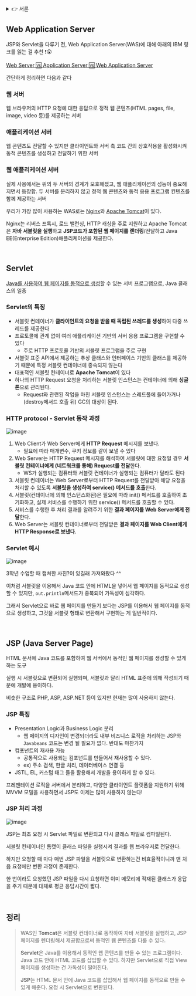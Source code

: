 <details>
<summary>👉 서론</summary>

학부생 때 수강했던 과목은 많았지만 실제 현업에서의 프로그래밍에 대해 깊이있게 다뤘던 수업은 많지 않았다.

3학년 1학기 때 Model1 구조 기반으로 실습했었는데 그 때는 웹개발이란 원래 그런건 줄 알고 모든 프로젝트를 JSP를 사용해서 jsp 파일 안에 비즈니스 로직을 때려넣었었다...

심지어 4학년 2학기에 스프링을 처음 써봤는데 컨트롤러가 뭔지도 모르고 RequestMapping되는 방식을 몰라서 한참을 헤맸던 기억이 난다

물론 이번년도에 공부했던 것 처럼 JSP, 서블릿, MVC 패턴, Spring, Spring Boot에 대해 왜 이런 기술이 나왔는지 핵심 철학은 무엇인지 차근차근 배웠다면 더 좋았겠지만

오히려 '아 이 땐 이렇게 했었는데 잘못된 방식이었구나'를 느낄 수 있는 지금도 나쁘지 않다 ^^

</details>

## Web Application Server

JSP와 Servlet을 다루기 전, Web Application Server(WAS)에 대해 아래의 IBM 링크를 읽는 걸 추천 ❗😮

[Web Server 🆚 Application Server 🆚 Web Application Server](https://www.ibm.com/cloud/learn/web-server-vs-application-server)


간단하게 정리하면 다음과 같다

### 웹 서버

웹 브라우저의 HTTP 요청에 대한 응답으로 정적 웹 콘텐츠(HTML pages, file, image, video 등)를 제공하는 서버

### 애플리케이션 서버

웹 콘텐츠도 전달할 수 있지만 클라이언트와 서버 측 코드 간의 상호작용을 활성화시켜 동적 콘텐츠를 생성하고 전달하기 위한 서버

### 웹 애플리케이션 서버

실제 사용에서는 위의 두 서버의 경계가 모호해졌고, 웹 애플리케이션의 성능이 중요해지면서 등장함. 두 서버를 분리하지 않고 정적 웹 콘텐츠와 동적 응용 프로그램 컨텐츠를 함께 제공하는 서버

우리가 가장 많이 사용하는 WAS로는 [Nginx](https://nginx.org/en/)와 [Apache Tomcat](https://tomcat.apache.org/)이 있다.

Nginx는 리버스 프록시, 로드 밸런싱, HTTP 캐싱을 주로 지원하고
Apache Tomcat은 **자바 서블릿을 실행**하고 **JSP코드가 포함된 웹 페이지를 렌더링**/전달하고 Java EE(Enterprise Edition)애플리케이션을 제공한다.

<br>

## Servlet

<u>Java를 사용하여 웹 페이지를 동적으로 생성</u>할 수 있는 서버 프로그램으로, Java 클래스의 일종

### Servlet의 특징

- 서블릿 컨테이너가 **클라이언트의 요청을 받을 때 독립된 쓰레드를 생성**하여 다중 쓰레드를 제공한다
- 프로토콜에 관계 없이 여러 애플리케이션  기반의 서버 응용 프로그램을 구현할 수 있다
  - 주로 HTTP 프로토콜 기반의 서블릿 프로그램을 주로 구현
- 서블릿 표준 API에서 제공하는 추상 클래스와 인터페이스 기반의 클래스를 제공하기 때문에 특정 서블릿 컨테이너에 종속되지 않는다
- 대표적인 서블릿 컨테이너로 **Apache Tomcat**이 있다
- 하나의 HTTP Request 요청을 처리하는 서블릿 인스턴스는 컨테이너에 의해 **싱글톤**으로 관리된다.
  - Request와 관련된 작업을 마친 서블릿 인스턴스는 스레드풀에 들어가거나 (destroy메서드 호출 뒤) GC의 대상이 된다.


### HTTP protocol - Servlet 동작 과정

![image](https://www.notion.so/image/https%3A%2F%2Fs3-us-west-2.amazonaws.com%2Fsecure.notion-static.com%2F28fe562e-efea-4726-a6b7-b93f9d77aa84%2FUntitled.png?table=block&id=2bab2235-618c-45bc-b2db-786dc2d9fb31&spaceId=11280ec7-1c04-494f-8388-43ed5ddfcb0a&width=1600&userId=e567590d-ab63-42a6-869b-009383fc3d4f&cache=v2)

1. Web Client가 Web Server에게 **HTTP Request** 메시지를 보낸다.
     - 필요에 따라 매개변수, 쿠키 정보를 같이 보낼 수 있다
2. Web Server는 HTTP Request 메시지를 해석하여 서블릿에 대한 요청일 경우 **서블릿 컨테이너에게 (네트워크를 통해) Request를 전달**한다.
     - WS가 실행되는 컴퓨터와 서블릿 컨테이너가 실행되는 컴퓨터가 달라도 된다
3. 서블릿 컨테이너는 Web Server로부터 HTTP Request를 전달받아 해당 요청을 처리할 수 있도록 **서블릿을 생성하여 service() 메서드를 호출**한다.
4. 서블릿(컨테이너에 의해 인스턴스화된)은 필요에 따라 init() 메서드를 호출하여 초기화하고, 실제 서비스를 수행하기 위한 service() 메서드를 호출할 수 있다.
5. 서비스를 수행한 후 처리 결과를 알려주기 위한 **결과 페이지를 Web Server에게 전달**한다.
6. Web Server는 서블릿 컨테이너로부터 전달받은 **결과 페이지를 Web Client에게 HTTP Response로 보낸다**.

### Servlet 예시

![image](https://user-images.githubusercontent.com/30489264/136686866-3c040626-38af-4b79-8c56-9e4942d69795.png)

3학년 수업할 때 캡쳐한 사진?이 있길래 가져와봤다 ^^

이처럼 서블릿을 이용해서 Java 코드 안에 HTML을 넣어서 웹 페이지를 동적으로 생성할 수 있지만, `out.println`메서드가 중복되어 가독성이 심각하다.

그래서 Servlet으로 바로 웹 페이지를 만들기 보다는 JSP를 이용해서 웹 페이지를 동적으로 생성하고, 그것을 서블릿 형태로 변환해서 구현하는 게 일반적이다.

<br>

## JSP (Java Server Page)

HTML 문서에 Java 코드를 포함하여 웹 서버에서 동적인 웹 페이지를 생성할 수 있게 하는 도구

실행 시 서블릿으로 변환되어 실행되며, 서블릿과 달리 HTML 표준에 의해 작성되기 때문에 개발에 용이하다.

비슷한 구조로 PHP, ASP, ASP.NET 등이 있지만 현재는 많이 사용하지 않는다.

### JSP 특징

- Presentation Logic과 Business Logic 분리
  - 웹 페이지의 디자인이 변경되더라도 내부 비즈니스 로직을 처리하는 JSP와 `Javabeans` 코드는 변경 될 필요가 없다. 반대도 마찬가지
- 컴포넌트의 재사용 가능
  - 공통적으로 사용되는 컴포넌트를 만들어서 재사용할 수 있다.
  - ex) 주소 검색, 한글 처리, 데이터베이스 연결 등
- JSTL, EL, 커스텀 태그 들을 활용해서 개발을 용이하게 할 수 있다.

프레젠테이션 로직을 서버에서 분리하고, 다양한 클라이언트 플랫폼을 지원하기 위해 MVVM 모델을 사용하면서 JSP도 이제는 많이 사용하지 않는다!

### JSP 처리 과정

![image](https://www.notion.so/image/https%3A%2F%2Fs3-us-west-2.amazonaws.com%2Fsecure.notion-static.com%2Fe8cbf7c2-3b8a-489b-814c-20c6e9b22b68%2FUntitled.png?table=block&id=afa0bbfb-73ec-478d-887d-bb7e7381a56c&spaceId=11280ec7-1c04-494f-8388-43ed5ddfcb0a&width=1230&userId=e567590d-ab63-42a6-869b-009383fc3d4f&cache=v2)

JSP는 최초 요청 시 Servlet 파일로 변환되고 다시 클래스 파일로 컴파일된다.

서블릿 컨테이너인 톰캣이 클래스 파일을 실행시켜 결과를 웹 브라우저로 전달한다.

하지만 요청할 때 마다 매번 JSP 파일을 서블릿으로 변환하는건 비효율적이니까 맨 처음 요청에만 변환 과정이 존재한다.

한 번이라도 요청했던 JSP 파일을 다시 요청하면 이미 메모리에 적재된 클래스가 응답을 주기 때문에 대체로 평균 응답시간이 짧다.

<br>

## 정리

> WAS인 **Tomcat**은 서블릿 컨테이너로 동작하여 자바 서블릿을 실행하고, JSP 페이지를 렌더링해서 제공함으로써 동적인 웹 콘텐츠를 다룰 수 있다.  
> 
> **Servlet**은 Java를 이용해서 동적인 웹 콘텐츠를 만들 수 있는 프로그램이다. Java 코드 안에 HTML 코드를 삽입할 수 있다. 하지만 Servlet으로 직접 View 페이지를 생성하는 건 가독성이 떨어진다.  
> 
> **JSP**는 HTML 문서 안에 Java 코드를 삽입해서 웹 페이지를 동적으로 만들 수 있게 해준다. 요청 시 Servlet으로 변환된다.